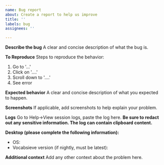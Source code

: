 ```yaml
---
name: Bug report
about: Create a report to help us improve
title: ''
labels: bug
assignees: ''

---
```


**Describe the bug**
A clear and concise description of what the bug is.

**To Reproduce**
Steps to reproduce the behavior:
1. Go to '...'
2. Click on '....'
3. Scroll down to '....'
4. See error

**Expected behavior**
A clear and concise description of what you expected to happen.

**Screenshots**
If applicable, add screenshots to help explain your problem.

**Logs**
Go to Help->View session logs, paste the log here. **Be sure to redact out any sensitive information. The log can contain clipboard content.**

**Desktop (please complete the following information):**
 - OS: 
- Vocabsieve version (if nightly, must be latest):

**Additional context**
Add any other context about the problem here.
